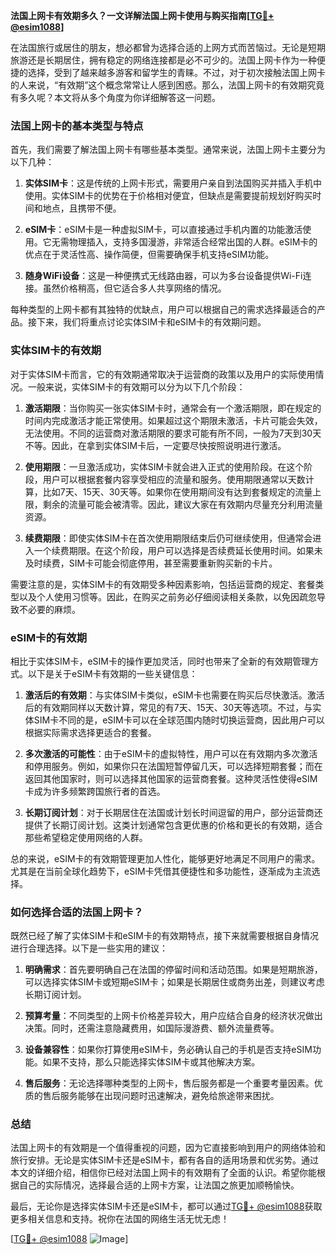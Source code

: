 **法国上网卡有效期多久？一文详解法国上网卡使用与购买指南[[TG💪+ @esim1088](https://t.me/s/esim1088)]**

在法国旅行或居住的朋友，想必都曾为选择合适的上网方式而苦恼过。无论是短期旅游还是长期居住，拥有稳定的网络连接都是必不可少的。法国上网卡作为一种便捷的选择，受到了越来越多游客和留学生的青睐。不过，对于初次接触法国上网卡的人来说，“有效期”这个概念常常让人感到困惑。那么，法国上网卡的有效期究竟有多久呢？本文将从多个角度为你详细解答这一问题。

### 法国上网卡的基本类型与特点

首先，我们需要了解法国上网卡有哪些基本类型。通常来说，法国上网卡主要分为以下几种：

1. **实体SIM卡**：这是传统的上网卡形式，需要用户亲自到法国购买并插入手机中使用。实体SIM卡的优势在于价格相对便宜，但缺点是需要提前规划好购买时间和地点，且携带不便。
   
2. **eSIM卡**：eSIM卡是一种虚拟SIM卡，可以直接通过手机内置的功能激活使用。它无需物理插入，支持多国漫游，非常适合经常出国的人群。eSIM卡的优点在于灵活性高、操作简便，但需要确保手机支持eSIM功能。

3. **随身WiFi设备**：这是一种便携式无线路由器，可以为多台设备提供Wi-Fi连接。虽然价格稍高，但它适合多人共享网络的情况。

每种类型的上网卡都有其独特的优缺点，用户可以根据自己的需求选择最适合的产品。接下来，我们将重点讨论实体SIM卡和eSIM卡的有效期问题。

### 实体SIM卡的有效期

对于实体SIM卡而言，它的有效期通常取决于运营商的政策以及用户的实际使用情况。一般来说，实体SIM卡的有效期可以分为以下几个阶段：

1. **激活期限**：当你购买一张实体SIM卡时，通常会有一个激活期限，即在规定的时间内完成激活才能正常使用。如果超过这个期限未激活，卡片可能会失效，无法使用。不同的运营商对激活期限的要求可能有所不同，一般为7天到30天不等。因此，在拿到实体SIM卡后，一定要尽快按照说明进行激活。

2. **使用期限**：一旦激活成功，实体SIM卡就会进入正式的使用阶段。在这个阶段，用户可以根据套餐内容享受相应的流量和服务。使用期限通常以天数计算，比如7天、15天、30天等。如果你在使用期间没有达到套餐规定的流量上限，剩余的流量可能会被清零。因此，建议大家在有效期内尽量充分利用流量资源。

3. **续费期限**：即使实体SIM卡在首次使用期限结束后仍可继续使用，但通常会进入一个续费期限。在这个阶段，用户可以选择是否续费延长使用时间。如果未及时续费，SIM卡可能会彻底停用，甚至需要重新购买新的卡片。

需要注意的是，实体SIM卡的有效期受多种因素影响，包括运营商的规定、套餐类型以及个人使用习惯等。因此，在购买之前务必仔细阅读相关条款，以免因疏忽导致不必要的麻烦。

### eSIM卡的有效期

相比于实体SIM卡，eSIM卡的操作更加灵活，同时也带来了全新的有效期管理方式。以下是关于eSIM卡有效期的一些关键信息：

1. **激活后的有效期**：与实体SIM卡类似，eSIM卡也需要在购买后尽快激活。激活后的有效期同样以天数计算，常见的有7天、15天、30天等选项。不过，与实体SIM卡不同的是，eSIM卡可以在全球范围内随时切换运营商，因此用户可以根据实际需求选择更适合的套餐。

2. **多次激活的可能性**：由于eSIM卡的虚拟特性，用户可以在有效期内多次激活和停用服务。例如，如果你只在法国短暂停留几天，可以选择短期套餐；而在返回其他国家时，则可以选择其他国家的运营商套餐。这种灵活性使得eSIM卡成为许多频繁跨国旅行者的首选。

3. **长期订阅计划**：对于长期居住在法国或计划长时间逗留的用户，部分运营商还提供了长期订阅计划。这类计划通常包含更优惠的价格和更长的有效期，适合那些希望稳定使用网络的人群。

总的来说，eSIM卡的有效期管理更加人性化，能够更好地满足不同用户的需求。尤其是在当前全球化趋势下，eSIM卡凭借其便捷性和多功能性，逐渐成为主流选择。

### 如何选择合适的法国上网卡？

既然已经了解了实体SIM卡和eSIM卡的有效期特点，接下来就需要根据自身情况进行合理选择。以下是一些实用的建议：

1. **明确需求**：首先要明确自己在法国的停留时间和活动范围。如果是短期旅游，可以选择实体SIM卡或短期eSIM卡；如果是长期居住或商务出差，则建议考虑长期订阅计划。

2. **预算考量**：不同类型的上网卡价格差异较大，用户应结合自身的经济状况做出决策。同时，还需注意隐藏费用，如国际漫游费、额外流量费等。

3. **设备兼容性**：如果你打算使用eSIM卡，务必确认自己的手机是否支持eSIM功能。如果不支持，那么只能选择实体SIM卡或其他解决方案。

4. **售后服务**：无论选择哪种类型的上网卡，售后服务都是一个重要考量因素。优质的售后服务能够在出现问题时迅速解决，避免给旅途带来困扰。

### 总结

法国上网卡的有效期是一个值得重视的问题，因为它直接影响到用户的网络体验和旅行安排。无论是实体SIM卡还是eSIM卡，都有各自的适用场景和优劣势。通过本文的详细介绍，相信你已经对法国上网卡的有效期有了全面的认识。希望你能根据自己的实际情况，选择最合适的上网卡方案，让法国之旅更加顺畅愉快。

最后，无论你是选择实体SIM卡还是eSIM卡，都可以通过[TG💪+ @esim1088](https://t.me/s/esim1088)获取更多相关信息和支持。祝你在法国的网络生活无忧无虑！

[[TG💪+ @esim1088](https://t.me/s/esim1088) ![Image](https://i.postimg.cc/4NQfJmqS/Snipaste-2025-05-13-00-14-12.png)]